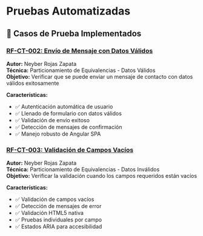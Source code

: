 # Pruebas Automatizadas

## 🧪 Casos de Prueba Implementados

### [RF-CT-002: Envío de Mensaje con Datos Válidos](./PruebasAutomatizadas/Pruebas%20de%20Sistema/RF-CT-002/RF-CT-002.md)

**Autor:** Neyber Rojas Zapata  
**Técnica:** Particionamiento de Equivalencias - Datos Válidos  
**Objetivo:** Verificar que se puede enviar un mensaje de contacto con datos válidos exitosamente

**Características:**
- ✅ Autenticación automática de usuario
- ✅ Llenado de formulario con datos válidos
- ✅ Validación de envío exitoso
- ✅ Detección de mensajes de confirmación
- ✅ Manejo robusto de Angular SPA

### [RF-CT-003: Validación de Campos Vacíos](./PruebasAutomatizadas/Pruebas%20de%20Sistema/RF-CT-003/RF-CT-003.md)

**Autor:** Neyber Rojas Zapata  
**Técnica:** Particionamiento de Equivalencias - Datos Inválidos  
**Objetivo:** Verificar la validación cuando los campos requeridos están vacíos

**Características:**
- ✅ Validación de campos vacíos
- ✅ Detección de mensajes de error
- ✅ Validación HTML5 nativa
- ✅ Pruebas individuales por campo
- ✅ Estados ARIA para accesibilidad
